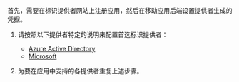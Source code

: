 
首先，需要在标识提供者网站上注册应用，然后在移动应用后端设置提供者生成的凭据。

1. 请按照以下提供者特定的说明来配置首选标识提供者：
	
	+ [Azure Active Directory](../articles/app-service-mobile/app-service-mobile-how-to-configure-active-directory-authentication.md)
	+ [Microsoft](../articles/app-service-mobile/app-service-mobile-how-to-configure-microsoft-authentication.md)

2. 为要在应用中支持的各提供者重复上述步骤。

<!-- URLs. -->
[Azure portal]: https://portal.azure.cn/

<!---HONumber=Mooncake_0919_2016-->